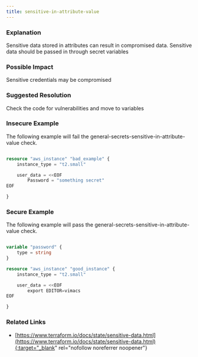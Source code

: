 ```yaml
---
title: sensitive-in-attribute-value
---
```


### Explanation


Sensitive data stored in attributes can result in compromised data. Sensitive data should be passed in through secret variables



### Possible Impact
Sensitive credentials may be compromised

### Suggested Resolution
Check the code for vulnerabilities and move to variables


### Insecure Example

The following example will fail the general-secrets-sensitive-in-attribute-value check.

```terraform

resource "aws_instance" "bad_example" {
	instance_type = "t2.small"

	user_data = <<EOF
		Password = "something secret"
EOF

}

```



### Secure Example

The following example will pass the general-secrets-sensitive-in-attribute-value check.

```terraform

variable "password" {
	type = string
}

resource "aws_instance" "good_instance" {
	instance_type = "t2.small"

	user_data = <<EOF
		export EDITOR=vimacs
EOF

}

```




### Related Links


- [https://www.terraform.io/docs/state/sensitive-data.html](https://www.terraform.io/docs/state/sensitive-data.html){:target="_blank" rel="nofollow noreferrer noopener"}


